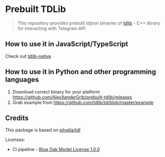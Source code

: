 # Prebuilt TDLib

> This repository provides prebuilt tdjson binaries of [tdlib](https://github.com/tdlib/td) - C++ library for interacting with Telegram API

## How to use it in JavaScript/TypeScript

Check out [tdlib-native](https://github.com/tdlib-native/tdlib-native)

## How to use it in Python and other programming languages

1. Download correct binary for your platform https://github.com/AlexXanderGrib/prebuilt-tdlib/releases
2. Grab example from https://github.com/tdlib/td/blob/master/example


## Credits

This package is based on [eilvelia/tdl](https://github.com/eilvelia/tdl)

Licenses:
- Ci pipeline - [Blue Oak Model License 1.0.0](./docs/licenses/ci.license.md)
